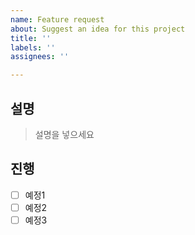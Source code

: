 ```yaml
---
name: Feature request
about: Suggest an idea for this project
title: ''
labels: ''
assignees: ''

---
```


## 설명

> 설명을 넣으세요

## 진행

- [ ] 예정1
- [ ] 예정2
- [ ] 예정3
